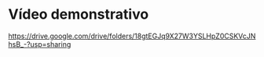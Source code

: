 # Vídeo demonstrativo

https://drive.google.com/drive/folders/18gtEGJq9X27W3YSLHpZ0CSKVcJNhsB_-?usp=sharing
